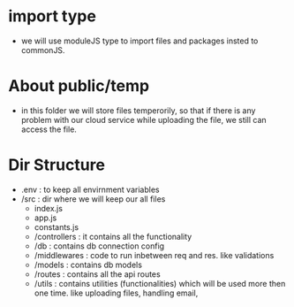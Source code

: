 # import type

- we will use moduleJS type to import files and packages insted to commonJS.

# About public/temp

- in this folder we will store files temperorily, so that if there is any problem with our cloud service while uploading the file, we still can access the file.

# Dir Structure

- .env : to keep all envirnment variables
- /src : dir where we will keep our all files
  - index.js
  - app.js
  - constants.js
  - /controllers : it contains all the functionality
  - /db : contains db connection config
  - /middlewares : code to run inbetween req and res. like validations
  - /models : contains db models
  - /routes : contains all the api routes
  - /utils : contains utilities (functionalities) which will be used more then one time. like uploading files, handling email,
